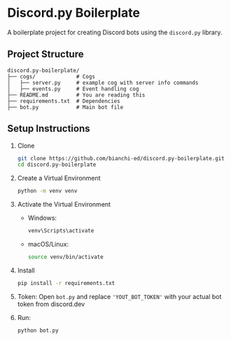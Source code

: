 # Discord.py Boilerplate

A boilerplate project for creating Discord bots using the `discord.py` library. 

## Project Structure

```
discord.py-boilerplate/
├── cogs/             # Cogs
│   ├── server.py     # example cog with server info commands
│   ├── events.py     # Event handling cog
├── README.md         # You are reading this
├── requirements.txt  # Dependencies
├── bot.py            # Main bot file

```
## Setup Instructions
1. Clone
   ```bash
   git clone https://github.com/bianchi-ed/discord.py-boilerplate.git
   cd discord.py-boilerplate
   ```

2. Create a Virtual Environment
   ```bash
   python -m venv venv
   ```

3. Activate the Virtual Environment
   - Windows:
     ```bash
     venv\Scripts\activate
     ```
   - macOS/Linux:
     ```bash
     source venv/bin/activate
     ```

4. Install
   ```bash
   pip install -r requirements.txt
   ```

5. Token:
   Open `bot.py` and replace `'YOUT_BOT_TOKEN'` with your actual bot token from discord.dev

6. Run:
   ```bash
   python bot.py
   ```
